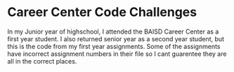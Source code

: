 # Career Center Code Challenges
In my Junior year of highschool, I attended the BAISD Career Center as a first year student. I also returned senior year as a second year student, but this is the code from my first year assignments. Some of the assignments have incorrect assignment numbers in their file so I cant guarentee they are all in the correct places.
